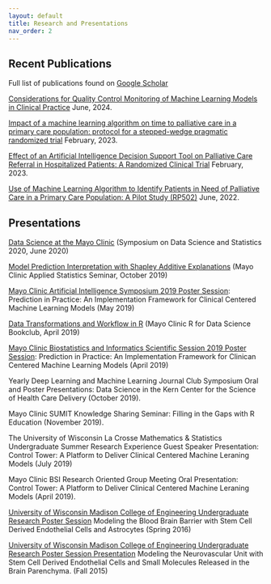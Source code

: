 ```yaml
---
layout: default
title: Research and Presentations
nav_order: 2
---
```


## Recent Publications  
Full list of publications found on [Google Scholar](https://scholar.google.com/citations?user=kHkF6ocAAAAJ&hl=en&oi=ao)   

[Considerations for Quality Control Monitoring of Machine Learning Models in Clinical Practice](https://medinform.jmir.org/2024/1/e50437/) June, 2024.    

[Impact of a machine learning algorithm on time to palliative care in a primary care population: protocol for a stepped-wedge pragmatic randomized trial](https://bmcpalliatcare.biomedcentral.com/articles/10.1186/s12904-022-01113-0) February, 2023.    

[Effect of an Artificial Intelligence Decision Support Tool on Palliative Care Referral in Hospitalized Patients: A Randomized Clinical Trial](https://www.sciencedirect.com/science/article/abs/pii/S0885392423003974) February, 2023.    

[Use of Machine Learning Algorithm to Identify Patients in Need of Palliative Care in a Primary Care Population: A Pilot Study (RP502)](https://www.sciencedirect.com/science/article/abs/pii/S088539242200553X) June, 2022.      

## Presentations                     

[Data Science at the Mayo Clinic](https://github.com/delashu/SDSS_2020) (Symposium on Data Science and Statistics 2020, June 2020)

[Model Prediction Interpretation with Shapley Additive Explanations](https://github.com/delashu/SHAP) (Mayo Clinic Applied Statistics Seminar, October 2019)

[Mayo Clinic Artificial Intelligence Symposium 2019 Poster Session](https://github.com/delashu/Mayo-Clinic-Artificial-Intelligence-Symposium-2019): Prediction in Practice: An Implementation Framework for Clinical Centered Machine Learning Models (May 2019)

[Data Transformations and Workflow in R](https://github.com/delashu/Mayo-Clinic-R-for-Data-Science-Bookclub-Presentation) (Mayo Clinic R for Data Science Bookclub, April 2019)

[Mayo Clinic Biostatistics and Informatics Scientific Session 2019 Poster Session](https://github.com/delashu/Mayo-Clinic-BSI-Scientific-Session-2019): Prediction in Practice: An Implementation Framework for Clinican Centered Machine Learning Models (April 2019)

Yearly Deep Learning and Machine Learning Journal Club Symposium Oral and Poster Presentations: Data Science in the Kern Center for the Science of Health Care Delivery (October 2019).

Mayo Clinic SUMIT Knowledge Sharing Seminar: Filling in the Gaps with R Education (November 2019). 

The University of Wisconsin La Crosse Mathematics & Statistics Undergraduate Summer Research Experience Guest Speaker Presentation: Control Tower: A Platform to Deliver Clinical Centered Machine Leraning Models (July 2019)

Mayo Clinic BSI Research Oriented Group Meeting Oral Presentation: Control Tower: A Platform to Deliver Clinical Centered Machine Leraning Models (April 2019). 

[University of Wisconsin Madison College of Engineering Undergraduate Research Poster Session](https://github.com/delashu/Modeling_the_BBB) Modeling the Blood Brain Barrier with Stem Cell Derived Endothelial Cells and Astrocytes (Spring 2016)

[University of Wisconsin Madison College of Engineering Undergraduate Research Poster Session Presentation](https://github.com/delashu/Modeling_the_Neurovascular_Unit) Modeling the Neurovascular Unit with Stem Cell Derived Endothelial Cells and Small Molecules Released in the Brain Parenchyma. (Fall 2015)

 

